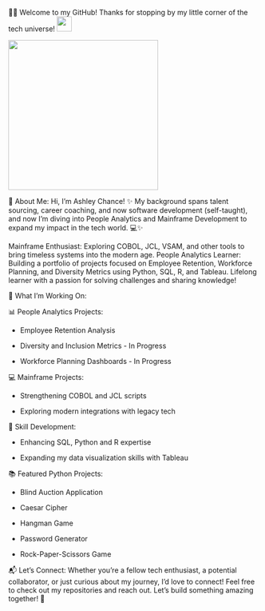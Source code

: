 👋🏾 Welcome to my GitHub!
Thanks for stopping by my little corner of the tech universe!
<img src="https://raw.githubusercontent.com/MartinHeinz/MartinHeinz/master/wave.gif" width="30px">

<img src="https://media.giphy.com/media/3o72F2fmqq8uYg6VdC/giphy.gif" width="300px">

🌟 About Me:
Hi, I’m Ashley Chance! ✨
My background spans talent sourcing, career coaching, and now software development (self-taught), and now I’m diving into People Analytics and Mainframe Development to expand my impact in the tech world. 💻✨

Mainframe Enthusiast: Exploring COBOL, JCL, VSAM, and other tools to bring timeless systems into the modern age.
People Analytics Learner: Building a portfolio of projects focused on Employee Retention, Workforce Planning, and Diversity Metrics using Python, SQL, R, and Tableau.
Lifelong learner with a passion for solving challenges and sharing knowledge!

🎯 What I’m Working On:

📊 People Analytics Projects: 

- Employee Retention Analysis

- Diversity and Inclusion Metrics - In Progress

- Workforce Planning Dashboards - In Progress
  

💻 Mainframe Projects:

- Strengthening COBOL and JCL scripts

- Exploring modern integrations with legacy tech


🔧 Skill Development:

- Enhancing SQL, Python and R expertise

- Expanding my data visualization skills with Tableau
  

📚 Featured Python Projects:

- Blind Auction Application

- Caesar Cipher

- Hangman Game

- Password Generator

- Rock-Paper-Scissors Game



📬 Let’s Connect:
Whether you’re a fellow tech enthusiast, a potential collaborator, or just curious about my journey, I’d love to connect! Feel free to check out my repositories and reach out. Let’s build something amazing together! 💌





